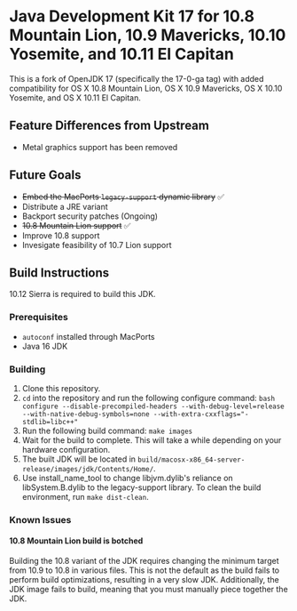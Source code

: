 # Java Development Kit 17 for 10.8 Mountain Lion, 10.9 Mavericks, 10.10 Yosemite, and 10.11 El Capitan

This is a fork of OpenJDK 17 (specifically the 17-0-ga tag) with added compatibility for OS X 10.8 Mountain Lion, OS X 10.9 Mavericks, OS X 10.10 Yosemite, and OS X 10.11 El Capitan.

## Feature Differences from Upstream
- Metal graphics support has been removed

## Future Goals
- ~~Embed the MacPorts `legacy-support` dynamic library~~ ✅
- Distribute a JRE variant
- Backport security patches (Ongoing)
- ~~10.8 Mountain Lion support~~ ✅
- Improve 10.8 support
- Invesigate feasibility of 10.7 Lion support

## Build Instructions
10.12 Sierra is required to build this JDK.

### Prerequisites
- `autoconf` installed through MacPorts
- Java 16 JDK

### Building
1. Clone this repository.
2. `cd` into the repository and run the following configure command:
```bash configure --disable-precompiled-headers --with-debug-level=release --with-native-debug-symbols=none --with-extra-cxxflags="-stdlib=libc++"```
3. Run the following build command: `make images`
4. Wait for the build to complete. This will take a while depending on your hardware configuration.
5. The built JDK will be located in `build/macosx-x86_64-server-release/images/jdk/Contents/Home/`.
6. Use install_name_tool to change libjvm.dylib's reliance on libSystem.B.dylib to the legacy-support library.
To clean the build environment, run `make dist-clean`.

### Known Issues
#### 10.8 Mountain Lion build is botched
Building the 10.8 variant of the JDK requires changing the minimum target from 10.9 to 10.8 in various files. This is not the default as the build fails to perform build optimizations, resulting in a very slow JDK. Additionally, the JDK image fails to build, meaning that you must manually piece together the JDK.